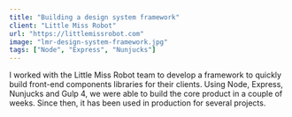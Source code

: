 ```yaml
---
title: "Building a design system framework"
client: "Little Miss Robot"
url: "https://littlemissrobot.com"
image: "lmr-design-system-framework.jpg"
tags: ["Node", "Express", "Nunjucks"]
---
```


I worked with the Little Miss Robot team to develop a framework to quickly build front-end components libraries for their clients. Using Node, Express, Nunjucks and Gulp 4, we were able to build the core product in a couple of weeks. Since then, it has been used in production for several projects.
